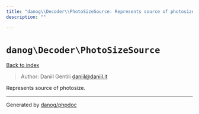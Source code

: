 ```yaml
---
title: "danog\\Decoder\\PhotoSizeSource: Represents source of photosize."
description: ""

---
```

# `danog\Decoder\PhotoSizeSource`
[Back to index](../../index.md)

> Author: Daniil Gentili <daniil@daniil.it>  
  

Represents source of photosize.  



---
Generated by [danog/phpdoc](https://phpdoc.daniil.it)
